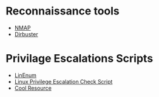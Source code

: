 # Reconnaissance tools 
-    <a href="https://github.com/nmap/nmap">NMAP</a>
-    <a href="https://tools.kali.org/web-applications/dirbuster">Dirbuster</a>



# Privilage Escalations Scripts
-    <a href="http://www.rebootuser.com/?p=1758"> LinEnum</a>
-    <a href="https://github.com/sleventyeleven/linuxprivchecker/blob/master/linuxprivchecker.py">Linux Privilege Escalation Check Script</a>
-    <a href="http://blog.g0tmi1k.com/2011/08/basic-linux-privilege-escalation/">Cool Resource</a>

